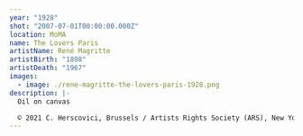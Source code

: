 ```yaml
---
year: "1928"
shot: "2007-07-01T00:00:00.000Z"
location: MoMA
name: The Lovers Paris
artistName: René Magritte
artistBirth: "1898"
artistDeath: "1967"
images:
  - image: ./rene-magritte-the-lovers-paris-1928.png
description: |-
  Oil on canvas 

  © 2021 C. Herscovici, Brussels / Artists Rights Society (ARS), New York
---
```

